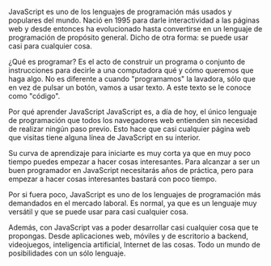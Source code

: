 JavaScript es uno de los lenguajes de programación más usados y populares del mundo. Nació en 1995 para darle interactividad a las páginas web y desde entonces ha evolucionado hasta convertirse en un lenguaje de programación de propósito general. Dicho de otra forma: se puede usar casi para cualquier cosa.

¿Qué es programar? Es el acto de construir un programa o conjunto de instrucciones para decirle a una computadora qué y cómo queremos que haga algo. No es diferente a cuando "programamos" la lavadora, sólo que en vez de pulsar un botón, vamos a usar texto. A este texto se le conoce como "código".

Por qué aprender JavaScript
JavaScript es, a día de hoy, el único lenguaje de programación que todos los navegadores web entienden sin necesidad de realizar ningún paso previo. Esto hace que casi cualquier página web que visitas tiene alguna línea de JavaScript en su interior.

Su curva de aprendizaje para iniciarte es muy corta ya que en muy poco tiempo puedes empezar a hacer cosas interesantes. Para alcanzar a ser un buen programador en JavaScript necesitarás años de práctica, pero para empezar a hacer cosas interesantes bastará con poco tiempo.

Por si fuera poco, JavaScript es uno de los lenguajes de programación más demandados en el mercado laboral. Es normal, ya que es un lenguaje muy versátil y que se puede usar para casi cualquier cosa.

Además, con JavaScript vas a poder desarrollar casi cualquier cosa que te propongas. Desde aplicaciones web, móviles y de escritorio a backend, videojuegos, inteligencia artificial, Internet de las cosas. Todo un mundo de posibilidades con un sólo lenguaje.